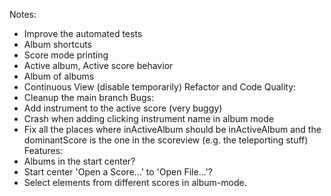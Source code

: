 Notes:
 - Improve the automated tests
 - Album shortcuts
 - Score mode printing
 - Active album, Active score behavior
 - Album of albums
 - Continuous View (disable temporarily)
 Refactor and Code Quality:
 - Cleanup the main branch
 Bugs:
 - Add instrument to the active score (very buggy)
 - Crash when adding clicking instrument name in album mode
 - Fix all the places where inActiveAlbum should be inActiveAlbum and the dominantScore is the one in the scoreview (e.g. the teleporting stuff)
 Features:
 - Albums in the start center?
 - Start center 'Open a Score...' to 'Open File...'?
 - Select elements from different scores in album-mode.

